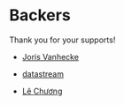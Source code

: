 # Backers

Thank you for your supports!

* [Joris Vanhecke](https://www.patreon.com/user/creators?u=5145359)

* [datastream](https://www.patreon.com/user/creators?u=4315833)

* [Lê Chương](https://www.patreon.com/user/creators?u=3495305)
